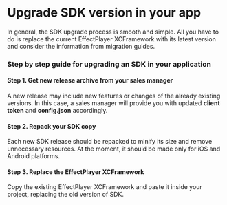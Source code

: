 # Upgrade SDK version in your app

In general, the SDK upgrade process is smooth and simple. All you have to do is replace the current EffectPlayer XCFramework with its latest version and consider the information from migration guides.

### Step by step guide for upgrading an SDK in your application

#### Step 1. Get new release archive from your sales manager

A new release may include new features or changes of the already existing versions. In this case, a sales manager will provide you with updated **client token** and **config.json** accordingly.

#### Step 2. Repack your SDK copy

Each new SDK release should be repacked to minify its size and remove unnecessary resources. At the moment, it should be made only for iOS and Android platforms.

#### Step 3. Replace the EffectPlayer XCFramework

Copy the existing EffectPlayer XCFramework and paste it inside your project, replacing the old version of SDK.
